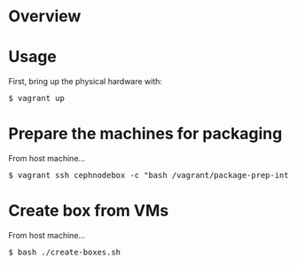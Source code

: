# Overview

# Usage

First, bring up the physical hardware with:

<pre>
$ vagrant up
</pre>

# Prepare the machines for packaging

From host machine...

<pre>
$ vagrant ssh cephnodebox -c "bash /vagrant/package-prep-internal.sh"
</pre>

# Create box from VMs

From host machine...

<pre>
$ bash ./create-boxes.sh
</pre>
